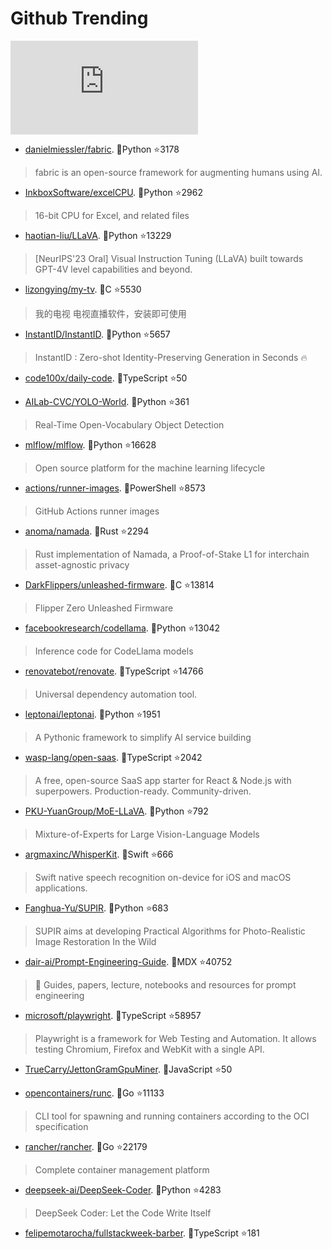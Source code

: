 # Github Trending 
 ![daily-bing](https://api.isoyu.com/bing_images.php) 
 - [danielmiessler/fabric](https://github.com/danielmiessler/fabric). 💪Python ⭐3178 
 > fabric is an open-source framework for augmenting humans using AI. 
 - [InkboxSoftware/excelCPU](https://github.com/InkboxSoftware/excelCPU). 💪Python ⭐2962 
 > 16-bit CPU for Excel, and related files 
 - [haotian-liu/LLaVA](https://github.com/haotian-liu/LLaVA). 💪Python ⭐13229 
 > [NeurIPS'23 Oral] Visual Instruction Tuning (LLaVA) built towards GPT-4V level capabilities and beyond. 
 - [lizongying/my-tv](https://github.com/lizongying/my-tv). 💪C ⭐5530 
 > 我的电视 电视直播软件，安装即可使用 
 - [InstantID/InstantID](https://github.com/InstantID/InstantID). 💪Python ⭐5657 
 > InstantID : Zero-shot Identity-Preserving Generation in Seconds 🔥 
 - [code100x/daily-code](https://github.com/code100x/daily-code). 💪TypeScript ⭐50 
 >  
 - [AILab-CVC/YOLO-World](https://github.com/AILab-CVC/YOLO-World). 💪Python ⭐361 
 > Real-Time Open-Vocabulary Object Detection 
 - [mlflow/mlflow](https://github.com/mlflow/mlflow). 💪Python ⭐16628 
 > Open source platform for the machine learning lifecycle 
 - [actions/runner-images](https://github.com/actions/runner-images). 💪PowerShell ⭐8573 
 > GitHub Actions runner images 
 - [anoma/namada](https://github.com/anoma/namada). 💪Rust ⭐2294 
 > Rust implementation of Namada, a Proof-of-Stake L1 for interchain asset-agnostic privacy 
 - [DarkFlippers/unleashed-firmware](https://github.com/DarkFlippers/unleashed-firmware). 💪C ⭐13814 
 > Flipper Zero Unleashed Firmware 
 - [facebookresearch/codellama](https://github.com/facebookresearch/codellama). 💪Python ⭐13042 
 > Inference code for CodeLlama models 
 - [renovatebot/renovate](https://github.com/renovatebot/renovate). 💪TypeScript ⭐14766 
 > Universal dependency automation tool. 
 - [leptonai/leptonai](https://github.com/leptonai/leptonai). 💪Python ⭐1951 
 > A Pythonic framework to simplify AI service building 
 - [wasp-lang/open-saas](https://github.com/wasp-lang/open-saas). 💪TypeScript ⭐2042 
 > A free, open-source SaaS app starter for React & Node.js with superpowers. Production-ready. Community-driven. 
 - [PKU-YuanGroup/MoE-LLaVA](https://github.com/PKU-YuanGroup/MoE-LLaVA). 💪Python ⭐792 
 > Mixture-of-Experts for Large Vision-Language Models 
 - [argmaxinc/WhisperKit](https://github.com/argmaxinc/WhisperKit). 💪Swift ⭐666 
 > Swift native speech recognition on-device for iOS and macOS applications. 
 - [Fanghua-Yu/SUPIR](https://github.com/Fanghua-Yu/SUPIR). 💪Python ⭐683 
 > SUPIR aims at developing Practical Algorithms for Photo-Realistic Image Restoration In the Wild 
 - [dair-ai/Prompt-Engineering-Guide](https://github.com/dair-ai/Prompt-Engineering-Guide). 💪MDX ⭐40752 
 > 🐙 Guides, papers, lecture, notebooks and resources for prompt engineering 
 - [microsoft/playwright](https://github.com/microsoft/playwright). 💪TypeScript ⭐58957 
 > Playwright is a framework for Web Testing and Automation. It allows testing Chromium, Firefox and WebKit with a single API. 
 - [TrueCarry/JettonGramGpuMiner](https://github.com/TrueCarry/JettonGramGpuMiner). 💪JavaScript ⭐50 
 >  
 - [opencontainers/runc](https://github.com/opencontainers/runc). 💪Go ⭐11133 
 > CLI tool for spawning and running containers according to the OCI specification 
 - [rancher/rancher](https://github.com/rancher/rancher). 💪Go ⭐22179 
 > Complete container management platform 
 - [deepseek-ai/DeepSeek-Coder](https://github.com/deepseek-ai/DeepSeek-Coder). 💪Python ⭐4283 
 > DeepSeek Coder: Let the Code Write Itself 
 - [felipemotarocha/fullstackweek-barber](https://github.com/felipemotarocha/fullstackweek-barber). 💪TypeScript ⭐181 
 >  
 